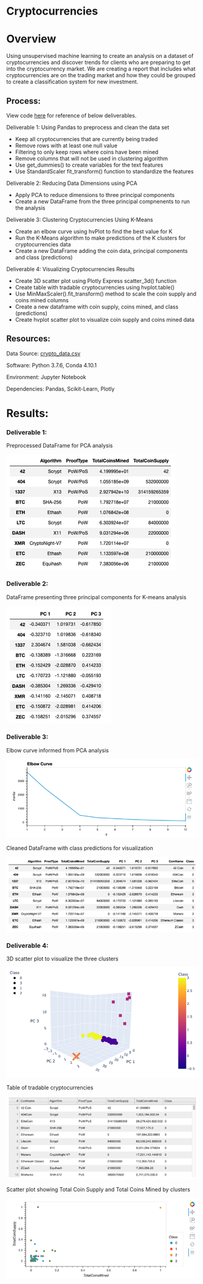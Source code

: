 # Cryptocurrencies

# Overview

Using unsupervised machine learning to create an analysis on a dataset of cryptocurrencies and discover trends for clients who are preparing to get into the cryptocurrency market. We are creating a report that includes what cryptocurrencies are on the trading market and how they could be grouped to create a classification system for new investment. 

## Process:

View code [here](https://github.com/corispade/Cryptocurrencies/blob/main/crypto_clustering.ipynb) for reference of below deliverables.

Deliverable 1: Using Pandas to preprocess and clean the data set
* Keep all cryptocurrencies that are currently being traded
* Remove rows with at least one null value
* Filtering to only keep rows where coins have been mined
* Remove columns that will not be used in clustering algorithm
* Use get_dummies() to create variables for the text features
* Use StandardScaler fit_transform() function to standardize the features

Deliverable 2: Reducing Data Dimensions using PCA
* Apply PCA to reduce dimensions to three principal components
* Create a new DataFrame from the three principal compnenents to run the analysis

Deliverable 3: Clustering Cryptocurrencies Using K-Means
* Create an elbow curve using hvPlot to find the best value for K
* Run the K-Means algorithm to make predictions of the K clusters for cryptocurrencies data
* Create a new DataFrame adding the coin data, principal components and class (predictions)

Deliverable 4: Visualizing Cryptocurrencies Results
* Create 3D scatter plot using Plotly Express scatter_3d() function
* Create table with tradable cryptocurrencies using hvplot.table()
* Use MinMaxScaler().fit_transform() method to scale the coin supply and coins mined columns
* Create a new dataframe with coin supply, coins mined, and class (predictions)
* Create hvplot scatter plot to visualize coin supply and coins mined data

## Resources:
Data Source: [crypto_data.csv](https://github.com/corispade/Cryptocurrencies/blob/main/Resources/crypto_data.csv)

Software: Python 3.7.6, Conda 4.10.1

Environment: Jupyter Notebook

Dependencies: Pandas, Scikit-Learn, Plotly


# Results:

### Deliverable 1: 

Preprocessed DataFrame for PCA analysis

![image](https://github.com/corispade/Cryptocurrencies/blob/main/Images/D1_Cleaned_DF.png)

### Deliverable 2: 

DataFrame presenting three principal components for K-means analysis

![image](https://github.com/corispade/Cryptocurrencies/blob/main/Images/D2_PCA_DF.png)

### Deliverable 3: 

Elbow curve informed from PCA analysis

![image](https://github.com/corispade/Cryptocurrencies/blob/main/Images/D3_Elbow_Curve.png)

Cleaned DataFrame with class predictions for visualization

![image](https://github.com/corispade/Cryptocurrencies/blob/main/Images/D3_Combined_DF.png)

### Deliverable 4: 

3D scatter plot to visualize the three clusters

![image](https://github.com/corispade/Cryptocurrencies/blob/main/Images/D4_3D_Plot.png)

Table of tradable cryptocurrencies

![image](https://github.com/corispade/Cryptocurrencies/blob/main/Images/D4_Tradable_Table.png)

Scatter plot showing Total Coin Supply and Total Coins Mined by clusters

![image](https://github.com/corispade/Cryptocurrencies/blob/main/Images/D4_Scatter.png)

